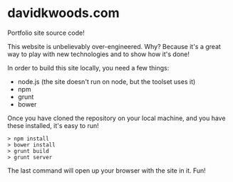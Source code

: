 davidkwoods.com
===============

Portfolio site source code!

This website is unbelievably over-engineered. Why? Because it's a great way to play with new technologies and to show how it's done!

In order to build this site locally, you need a few things:

- node.js (the site doesn't run on node, but the toolset uses it)
- npm
- grunt
- bower

Once you have cloned the repository on your local machine, and you have these installed, it's easy to run!

    > npm install
    > bower install
    > grunt build
    > grunt server

The last command will open up your browser with the site in it. Fun!
